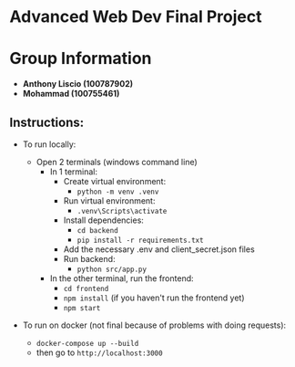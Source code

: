# Advanced Web Dev Final Project
# Group Information

- **Anthony Liscio (100787902)**
- **Mohammad (100755461)**


## Instructions:
- To run locally:
  - Open 2 terminals (windows command line)
    - In 1 terminal:
      - Create virtual environment:
        - `python -m venv .venv`
      - Run virtual environment:
        - `.venv\Scripts\activate`
      - Install dependencies:
        - `cd backend`
        - `pip install -r requirements.txt`
      - Add the necessary .env and client_secret.json files
      - Run backend:
        - `python src/app.py`
    - In the other terminal, run the frontend:
      - `cd frontend`
      - `npm install` (if you haven't run the frontend yet)
      - `npm start`

- To run on docker (not final because of problems with doing requests):
  - `docker-compose up --build`
  - then go to `http://localhost:3000`
